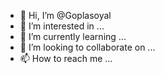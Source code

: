 - 👋 Hi, I’m @Goplasoyal
- 👀 I’m interested in ...
- 🌱 I’m currently learning ...
- 💞️ I’m looking to collaborate on ...
- 📫 How to reach me ...

<!---
Goplasoyal/Goplasoyal is a ✨ special ✨ repository because its `README.md` (this file) appears on your GitHub profile.
You can click the Preview link to take a look at your changes.
--->
